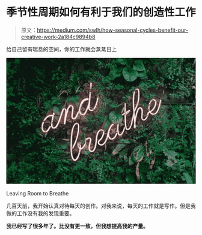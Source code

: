 # 季节性周期如何有利于我们的创造性工作

> 原文：<https://medium.com/swlh/how-seasonal-cycles-benefit-our-creative-work-2a184c9894b8>

给自己留有喘息的空间，你的工作就会蒸蒸日上

![](img/c7e19a38c786add6014c73e1977dc684.png)

Leaving Room to Breathe

几百天前，我开始认真对待每天的创作。对我来说，每天的工作就是写作。但是我做的工作没有我的发现重要。

**我已经写了很多年了。比没有更一致，但我想提高我的产量。**